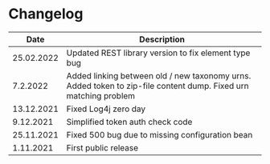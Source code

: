 Changelog
===

| Date        | Description                                                                                                     |
|-------------|-----------------------------------------------------------------------------------------------------------------|
| 25.02.2022 | Updated REST library version to fix element type bug |
| 7.2.2022    | Added linking between old / new taxonomy urns. Added token to zip-file content dump. Fixed urn matching problem |
| 13.12.2021  | Fixed Log4j zero day                                                                                            |
| 9.12.2021   | Simplified token auth check code                                                                                |
| 25.11.2021  | Fixed 500 bug due to missing configuration bean                                                                 |
| 1.11.2021   | First public release                                                                                            |